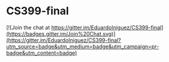 # CS399-final

[![Join the chat at https://gitter.im/EduardoIniguez/CS399-final](https://badges.gitter.im/Join%20Chat.svg)](https://gitter.im/EduardoIniguez/CS399-final?utm_source=badge&utm_medium=badge&utm_campaign=pr-badge&utm_content=badge)
